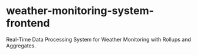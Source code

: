# weather-monitoring-system-frontend
Real-Time Data Processing System for Weather Monitoring with Rollups and Aggregates.
